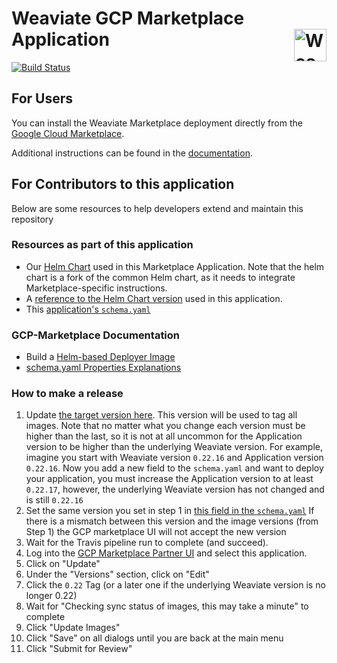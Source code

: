 <h1>Weaviate GCP Marketplace Application <img alt='Weaviate logo' src='https://raw.githubusercontent.com/semi-technologies/weaviate/19de0956c69b66c5552447e84d016f4fe29d12c9/docs/assets/weaviate-logo.png' width='52' align='right' /></h1>

[![Build Status](https://api.travis-ci.org/semi-technologies/weaviate-on-gcp-marketplace.svg?branch=master)](https://travis-ci.org/semi-technologies/weaviate-on-gcp-marketplace/branches)

## For Users

You can install the Weaviate Marketplace deployment directly from the [Google Cloud Marketplace](https://console.cloud.google.com/marketplace/details/semi-marketplace-public/weaviate).

Additional instructions can be found in the [documentation](https://www.semi.technology/documentation/weaviate/current/getting-started/installation.html#cloud-deployment).

## For Contributors to this application

Below are some resources to help developers extend and maintain this repository

### Resources as part of this application

* Our [Helm Chart](https://github.com/semi-technologies/weaviate-helm-gcp-marketplace) used in this Marketplace Application. Note that the helm chart is a fork of the common Helm chart, as it needs to integrate Marketplace-specific instructions.
* A [reference to the Helm Chart version](https://github.com/semi-technologies/weaviate-on-gcp-marketplace/blob/b44fd633fe9a8fd1ba330d342304ca410620db94/versions.sh.inc#L5) used in this application.
* This [application's `schema.yaml`](https://github.com/semi-technologies/weaviate-on-gcp-marketplace/blob/master/schema.yaml)

### GCP-Marketplace Documentation
* Build a [Helm-based Deployer Image](https://github.com/GoogleCloudPlatform/marketplace-k8s-app-tools/blob/master/docs/building-deployer-helm.md)
* [schema.yaml Properties Explanations](https://github.com/GoogleCloudPlatform/marketplace-k8s-app-tools/blob/master/docs/schema.md#properties) 

### How to make a release

1. Update [the target version here](https://github.com/semi-technologies/weaviate-on-gcp-marketplace/blob/0932836f43fa1cf9f3ff15ea9bf699d92986c1a1/versions.sh.inc#L9). This version will be used to tag all images. Note that no matter what you change each version must be higher than the last, so it is not at all uncommon for the Application version to be higher than the underlying Weaviate version. For example, imagine you start with Weaviate version `0.22.16` and Application version `0.22.16`. Now you add a new field to the `schema.yaml` and want to deploy your application, you must increase the Application version to at least `0.22.17`, however, the underlying Weaviate version has not changed and is still `0.22.16`
2. Set the same version you set in step 1 in [this field in the `schema.yaml`](https://github.com/semi-technologies/weaviate-on-gcp-marketplace/blob/0932836f43fa1cf9f3ff15ea9bf699d92986c1a1/schema.yaml#L9) If there is a mismatch between this version and the image versions (from Step 1) the GCP marketplace UI will not accept the new version
3. Wait for the Travis pipeline run to complete (and succeed).
4. Log into the [GCP Marketplace Partner UI](https://console.cloud.google.com/partner/solutions?project=semi-marketplace-public&angularJsUrl=%2Fpartner%2Fsolutions%3Fproject%3Dsemi-marketplace-public) and select this application.
5. Click on "Update"
6. Under the "Versions" section, click on "Edit"
7. Click the `0.22` Tag (or a later one if the underlying Weaviate version is no longer 0.22)
8. Wait for "Checking sync status of images, this may take a minute" to complete
9. Click "Update Images"
10. Click "Save" on all dialogs until you are back at the main menu
11. Click "Submit for Review"

